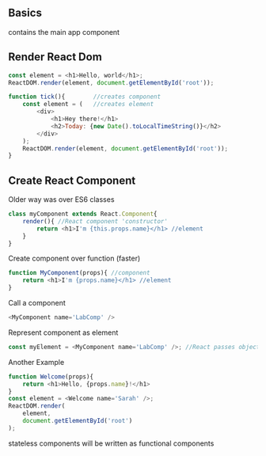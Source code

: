 ## Basics
<div id="root"> contains the main app component

## Render React Dom
```javascript
const element = <h1>Hello, world</h1>;
ReactDOM.render(element, document.getElementById('root'));
```
```javascript
function tick(){        //creates component
    const element = (   //creates element
        <div>
            <h1>Hey there!</h1>
            <h2>Today: {new Date().toLocalTimeString()}</h2>
        </div>
    );
    ReactDOM.render(element, document.getElementById('root'));
}
```
## Create React Component
Older way was over ES6 classes
```javascript
class myComponent extends React.Component{
    render(){ //React component 'constructor'
        return <h1>I'm {this.props.name}</h1> //element
    }
}
```
Create component over function (faster)
```javascript
function MyComponent(props){ //component
    return <h1>I'm {props.name}</h1> //element
}
```
Call a component
```javascript
<MyComponent name='LabComp' /> 
```
Represent component as element
```javascript
const myElement = <MyComponent name='LabComp' />; //React passes object 'props' with property 'name' to component 'MyComponent'
```
Another Example
```javascript
function Welcome(props){
    return <h1>Hello, {props.name}!</h1>
}
const element = <Welcome name='Sarah' />;
ReactDOM.render(
    element,
    document.getElementById('root')
);
```


stateless components will be written as functional components 